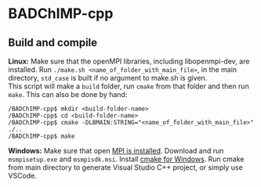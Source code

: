 # BADChIMP-cpp
## Build and compile 
**Linux:** Make sure that the openMPI libraries, including libopenmpi-dev, are installed. Run `./make.sh <name_of_folder_with_main_file>`, in the main directory, `std_case` is built if no argument to make.sh is given.  
This script will make a ```build``` folder, run ```cmake``` from that folder and then run ```make```. This can also be done by hand:
```shell
/BADChIMP-cpp$ mkdir <build-folder-name>
/BADChIMP-cpp$ cd <build-folder-name>
/BADChIMP-cpp$ cmake -DLBMAIN:STRING="<name_of_folder_with_main_file>" ./..
/BADChIMP-cpp$ make
``` 

**Windows:** Make sure that open [MPI is installed](https://docs.microsoft.com/en-us/archive/blogs/windowshpc/how-to-compile-and-run-a-simple-ms-mpi-program). Download and run `msmpisetup.exe` and `msmpisdk.msi`.  Install [cmake for Windows](https://cmake.org/). Run cmake from main directory to generate Visual Studio C++ project, or simply use VSCode.

